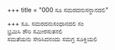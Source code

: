 +++
title = "000 ಸೂ ಸಮರದನುಸನ್ಧಾನದಲಿ"

+++
ಸೂ. ಸಮರದನುಸಂಧಾನದಲಿ ಸಂ  
ಭ್ರಮಿಸಿ ಶೌರಿ ಸಮೀರಸುತನಲಿ   
ಸಮತೆಯನು ಸೇರಿಸಿದನಂದು ಸಮಗ್ರ ಸೂಕ್ತಿಯಲಿ